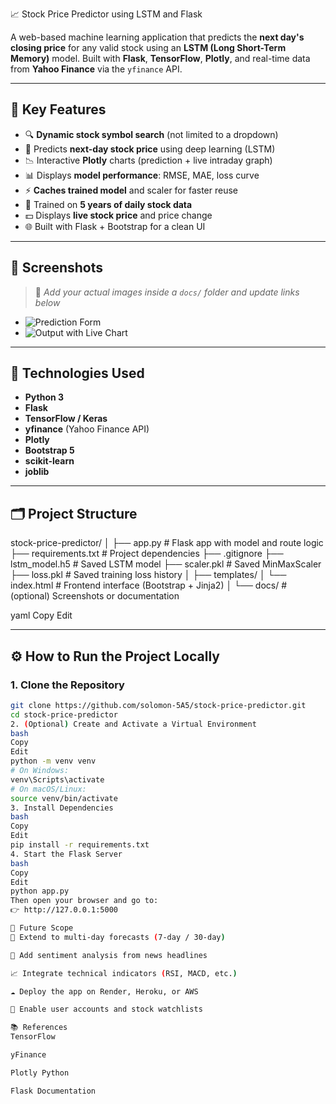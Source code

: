 📈 Stock Price Predictor using LSTM and Flask

A web-based machine learning application that predicts the **next day's closing price** for any valid stock using an **LSTM (Long Short-Term Memory)** model. Built with **Flask**, **TensorFlow**, **Plotly**, and real-time data from **Yahoo Finance** via the `yfinance` API.

---

## 🚀 Key Features

- 🔍 **Dynamic stock symbol search** (not limited to a dropdown)
- 🤖 Predicts **next-day stock price** using deep learning (LSTM)
- 📉 Interactive **Plotly** charts (prediction + live intraday graph)
- 📊 Displays **model performance**: RMSE, MAE, loss curve
- ⚡ **Caches trained model** and scaler for faster reuse
- 🧠 Trained on **5 years of daily stock data**
- 💵 Displays **live stock price** and price change
- 🌐 Built with Flask + Bootstrap for a clean UI

---

## 📸 Screenshots

> 📌 _Add your actual images inside a `docs/` folder and update links below_

- ![Prediction Form](docs/predict_form.png)
- ![Output with Live Chart](docs/chart_output.png)

---

## 🧠 Technologies Used

- **Python 3**
- **Flask**
- **TensorFlow / Keras**
- **yfinance** (Yahoo Finance API)
- **Plotly**
- **Bootstrap 5**
- **scikit-learn**
- **joblib**

---

## 🗂 Project Structure

stock-price-predictor/
│
├── app.py # Flask app with model and route logic
├── requirements.txt # Project dependencies
├── .gitignore
├── lstm_model.h5 # Saved LSTM model
├── scaler.pkl # Saved MinMaxScaler
├── loss.pkl # Saved training loss history
│
├── templates/
│ └── index.html # Frontend interface (Bootstrap + Jinja2)
│
└── docs/ # (optional) Screenshots or documentation

yaml
Copy
Edit

---

## ⚙️ How to Run the Project Locally

### 1. Clone the Repository

```bash
git clone https://github.com/solomon-5A5/stock-price-predictor.git
cd stock-price-predictor
2. (Optional) Create and Activate a Virtual Environment
bash
Copy
Edit
python -m venv venv
# On Windows:
venv\Scripts\activate
# On macOS/Linux:
source venv/bin/activate
3. Install Dependencies
bash
Copy
Edit
pip install -r requirements.txt
4. Start the Flask Server
bash
Copy
Edit
python app.py
Then open your browser and go to:
👉 http://127.0.0.1:5000

🔮 Future Scope
📅 Extend to multi-day forecasts (7-day / 30-day)

🧾 Add sentiment analysis from news headlines

📈 Integrate technical indicators (RSI, MACD, etc.)

☁️ Deploy the app on Render, Heroku, or AWS

👥 Enable user accounts and stock watchlists

📚 References
TensorFlow

yFinance

Plotly Python

Flask Documentation
